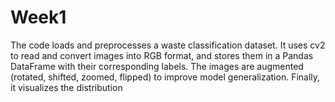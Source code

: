 # Week1
The code loads and preprocesses a waste classification dataset. It uses cv2 to read and convert images into RGB format, and stores them in a Pandas DataFrame with their corresponding labels. The images are augmented (rotated, shifted, zoomed, flipped) to improve model generalization. Finally, it visualizes the distribution
